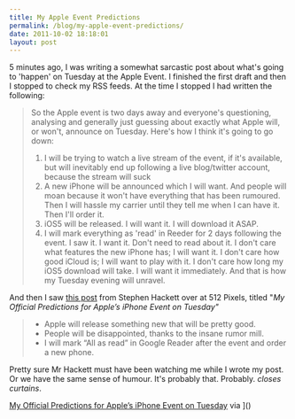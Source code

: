 ```yaml
---
title: My Apple Event Predictions
permalink: /blog/my-apple-event-predictions/
date: 2011-10-02 18:18:01
layout: post
---
```


5 minutes ago, I was writing a somewhat sarcastic post about what's going to 'happen' on Tuesday at the Apple Event. I finished the first draft and then I stopped to check my RSS feeds. At the time I stopped I had written the following: 

> So the Apple event is two days away and everyone's questioning, analysing and generally just guessing about exactly what Apple will, or won't, announce on Tuesday. Here's how I think it's going to go down: 
> 
>   1. I will be trying to watch a live stream of the event, if it's available, but will inevitably end up following a live blog/twitter account, because the stream will suck
>   2. A new iPhone will be announced which I will want. And people will moan because it won't have everything that has been rumoured. Then I will hassle my carrier until they tell me when I can have it. Then I'll order it.
>   3. iOS5 will be released. I will want it. I will download it ASAP.
>   4. I will mark everything as 'read' in Reeder for 2 days following the event. I saw it. I want it. Don't need to read about it.
> I don't care what features the new iPhone has; I will want it. I don't care how good iCloud is; I will want to play with it. I don't care how long my iOS5 download will take. I will want it immediately. And that is how my Tuesday evening will unravel. 

And then I saw [this post](http://512pixels.net/iphone-2011-predictions) from Stephen Hackett over at 512 Pixels, titled "_My Official Predictions for Apple’s iPhone Event on Tuesday"_

> * Apple will release something new that will be pretty good.
> * People will be disappointed, thanks to the insane rumor mill.
> * I will mark “All as read” in Google Reader after the event and order a new phone.

Pretty sure Mr Hackett must have been watching me while I wrote my post. Or we have the same sense of humour. It's probably that. Probably. _closes curtains_.

[My Official Predictions for Apple’s iPhone Event on Tuesday](http://512pixels.net/iphone-2011-predictions/) via ]()